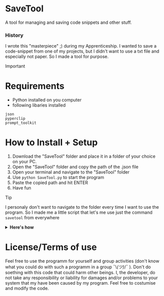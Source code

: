 # SaveTool
 A tool for managing and saving code snippets and other stuff.
### History
I wrote this "masterpiece" ;) during my Apprenticeship. I wanted to save a code-snippet from one of my projects, but I didn't want to use a txt file and especially not paper. So I made a tool for purpose.


> [!IMPORTANT]
># Requirements
>- Python installed on you computer
>- following libaries installed
>  ```
>  json
>  pyperclip
>  prompt_toolkit
>  ```

# How to Install + Setup
1. Download the "SaveTool" folder and place it in a folder of your choice on your PC. 
2. Open the "SaveTool" folder and copy the path of the .json file
3. Open your terminal and navigate to the "SaveTool" folder
4. Use ```python SaveTool.py``` to start the program
5. Paste the copied path and hit ENTER
6. Have fun

> [!TIP]
>I personaly don't want to navigate to the folder every time I want to use the program. 
>So I made me a little script that let's me use just the command ```savetool``` from everywhere
><details>
>
>**<summary>Here's how</summary>**
>
>1. Go in a folder that is in your PATH (for example: "C:\Users\you\AppData\Local\Programs\Python\Python312").
>2. Create a .bat file and name it "savetool".
>3. Now copy and paste this in this file:
>
> (pls change the path to your's)
> ```ruby
> @echo off
> python "C:\path\to\your\SaveTool.py" %*
> ```
>
>Now you should be able to start SaveTool.py via ```savetool```
>
></details>

# License/Terms of use
Feel free to use the programm for yourself and group activities (don't know what you could do with such a programm in a group ¯\\_(ツ)_/¯ ).
Don't do soething with this code that could harm other beings. I, the developer, do not take any responsibility or liability for damages and/or problems to your system that my have been caused by my program.
Feel free to costumise and modify the code.
